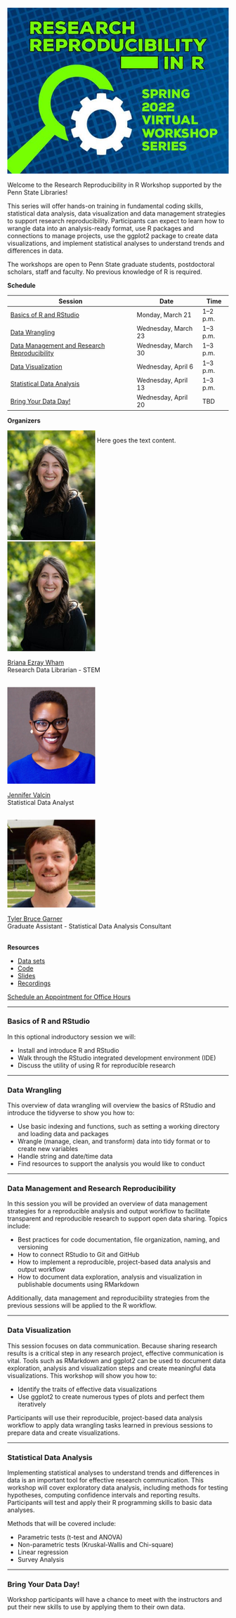 <a name="Top"></a>

![Flier](assets/images/70CF419E-6207-43B5-961A-C33B374A4D20.jpeg)

Welcome to the Research Reproducibility in R Workshop supported by the Penn State Libraries!

This series will offer hands-on training in fundamental coding skills, statistical data analysis, data visualization and data management strategies to support research reproducibility. Participants can expect to learn how to wrangle data into an analysis-ready format, use R packages and connections to manage projects, use the ggplot2 package to create data visualizations, and implement statistical analyses to understand trends and differences in data.

The workshops are open to Penn State graduate students, postdoctoral scholars, staff and faculty. No previous knowledge of R is required.

**Schedule**

| Session | Date | Time |
| ------- | ---- | ---- |
| <a href="#Basics">Basics of R and RStudio</a> | Monday, March 21 | 1–2 p.m. |
| <a href="#Wrangling">Data Wrangling</a> | Wednesday, March 23 | 1–3 p.m. |
| <a href="#Management">Data Management and Research Reproducibility </a> | Wednesday, March 30 | 1–3 p.m. |
| <a href="#Visualization">Data Visualization </a> | Wednesday, April 6 | 1–3 p.m. |
| <a href="#Statistical">Statistical Data Analysis</a> | Wednesday, April 13 | 1–3 p.m. |
| <a href="#Bring">Bring Your Data Day!</a> | Wednesday, April 20 | TBD |

**Organizers**
<br>

<div style="display:inline-block;vertical-align:top;">
<img src="assets/images/briana_wham.jpg" width="200" height="250" alt="img"/>
</div>
<div style="display:inline-block;">
<p>
Here goes the text content.
</p>
</div>




<img src="assets/images/briana_wham.jpg" width="200" height="250">

[Briana Ezray Wham](https://libraries.psu.edu/directory/bde125)<br>
Research Data Librarian - STEM<br>
<br>
  
<img src="assets/images/jennifer_valcin.jpg" width="200" height="220">

[Jennifer Valcin](https://libraries.psu.edu/directory/jpv5319)<br>
Statistical Data Analyst<br>
<br>
  
<img src="assets/images/tyler_pic.jfif" width="200" height="200">

[Tyler Bruce Garner](https://libraries.psu.edu/directory/tbg5023)<br>
Graduate Assistant - Statistical Data Analysis Consultant<br>
<br>

**Resources**

- [Data sets]()
- [Code]()
- [Slides]()
- [Recordings]()

[Schedule an Appointment for Office Hours](https://outlook.office365.com/owa/calendar/RWorkshopSeriesOfficeHours@PennStateOffice365.onmicrosoft.com/bookings/s/hmg205E8LUKdnPoi-BVCGA2)

<hr>

<a id="Basics"></a>
### Basics of R and RStudio

In this optional indroductory session we will:

- Install and introduce R and RStudio
- Walk through the RStudio integrated development environment (IDE)
- Discuss the utility of using R for reproducible research

<hr>

<a id="Wrangling"></a>
### Data Wrangling

This overview of data wrangling will overview the basics of RStudio and introduce the tidyverse to show you how to:

- Use basic indexing and functions, such as setting a working directory and loading data and packages
- Wrangle (manage, clean, and transform) data into tidy format or to create new variables
- Handle string and date/time data
- Find resources to support the analysis you would like to conduct

<hr>

<a id="Management"></a>
### Data Management and Research Reproducibility

In this session  you will be provided an overview of data management strategies for a reproducible analysis and output workflow to facilitate transparent and reproducible research to support open data sharing. Topics include:

- Best practices for code documentation, file organization, naming, and versioning
- How to connect RStudio to Git and GitHub
- How to implement a reproducible, project-based data analysis and output workflow                                                                           
- How to document data exploration, analysis and visualization in publishable documents using RMarkdown

Additionally, data management and reproducibility strategies from the previous sessions will be applied to the R workflow.

<hr>

<a id="Visualization"></a>
### Data Visualization

This session focuses on data communication. Because sharing research results is a critical step in any research project, effective communication is vital. Tools such as RMarkdown and ggplot2 can be used to document data exploration, analysis and visualization steps and create meaningful data visualizations. This workshop will show you how to:

- Identify the traits of effective data visualizations
- Use ggplot2 to create numerous types of plots and perfect them iteratively

Participants will use their reproducible, project-based data analysis workflow to apply data wrangling tasks learned in previous sessions to prepare data and create visualizations.

<hr>

<a id="Statistical"></a>
### Statistical Data Analysis

Implementing statistical analyses to understand trends and differences in data is an important tool for effective research communication. This workshop will cover exploratory data analysis, including methods for testing hypotheses, computing confidence intervals and reporting results. Participants will test and apply their R programming skills to basic data analyses.

Methods that will be covered include:

- Parametric tests (t-test and ANOVA)
- Non-parametric tests (Kruskal-Wallis and Chi-square)
- Linear regression
- Survey Analysis

<hr>

<a id="Bring"></a>
### Bring Your Data Day!

Workshop participants will have a chance to meet with the instructors and put their new skills to use by applying them to their own data.
